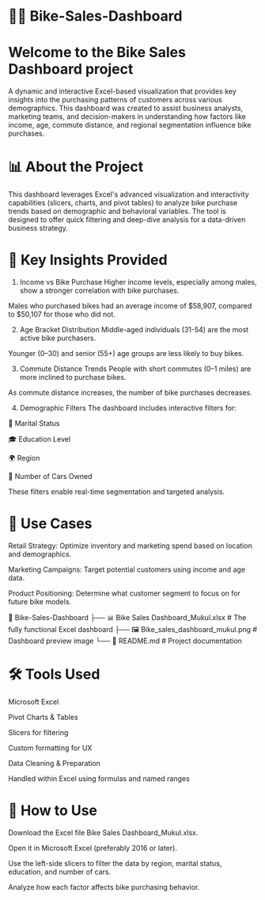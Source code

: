 # 🚴‍♂️ Bike-Sales-Dashboard

# Welcome to the Bike Sales Dashboard project
A dynamic and interactive Excel-based visualization that provides key insights into the purchasing patterns of customers across various demographics. This dashboard was created to assist business analysts, marketing teams, and decision-makers in understanding how factors like income, age, commute distance, and regional segmentation influence bike purchases.


# 📊 About the Project
This dashboard leverages Excel's advanced visualization and interactivity capabilities (slicers, charts, and pivot tables) to analyze bike purchase trends based on demographic and behavioral variables. The tool is designed to offer quick filtering and deep-dive analysis for a data-driven business strategy.

# 📌 Key Insights Provided
1. Income vs Bike Purchase
Higher income levels, especially among males, show a stronger correlation with bike purchases.

Males who purchased bikes had an average income of $58,907, compared to $50,107 for those who did not.

2. Age Bracket Distribution
Middle-aged individuals (31-54) are the most active bike purchasers.

Younger (0–30) and senior (55+) age groups are less likely to buy bikes.

3. Commute Distance Trends
People with short commutes (0–1 miles) are more inclined to purchase bikes.

As commute distance increases, the number of bike purchases decreases.

4. Demographic Filters
The dashboard includes interactive filters for:

👫 Marital Status

🎓 Education Level

🌍 Region

🚗 Number of Cars Owned

These filters enable real-time segmentation and targeted analysis.

# 💼 Use Cases
Retail Strategy: Optimize inventory and marketing spend based on location and demographics.

Marketing Campaigns: Target potential customers using income and age data.

Product Positioning: Determine what customer segment to focus on for future bike models.


📁 Bike-Sales-Dashboard
├── 📊 Bike Sales Dashboard_Mukul.xlsx      # The fully functional Excel dashboard
├── 🖼️ Bike_sales_dashboard_mukul.png       # Dashboard preview image
└── 📄 README.md                            # Project documentation

# 🛠️ Tools Used
Microsoft Excel

Pivot Charts & Tables

Slicers for filtering

Custom formatting for UX

Data Cleaning & Preparation

Handled within Excel using formulas and named ranges

# 🚀 How to Use
Download the Excel file Bike Sales Dashboard_Mukul.xlsx.

Open it in Microsoft Excel (preferably 2016 or later).

Use the left-side slicers to filter the data by region, marital status, education, and number of cars.

Analyze how each factor affects bike purchasing behavior.
